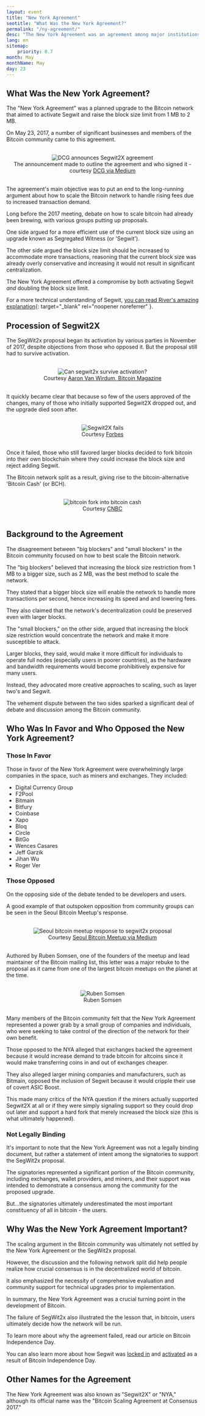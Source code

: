 ```yaml
---
layout: event
title: "New York Agreement"
seotitle: "What Was the New York Agreement?"
permalink: "/ny-agreement/"
desc: "The New York Agreement was an agreement among major institutions in crypto to force changes to the bitcoin protocol via a hard fork." 
lang: en
sitemap:
    priority: 0.7
month: May
monthName: May
day: 23
---
```


## What Was the New York Agreement?

The "New York Agreement" was a planned upgrade to the Bitcoin network that aimed to activate Segwit and raise the block size limit from 1 MB to 2 MB.

On May 23, 2017, a number of significant businesses and members of the Bitcoin community came to this agreement. 

<br>
<center><img alt="DCG announces Segwit2X agreement" class="box-shadow" src="/img/dcg-announce.png" />
<div class="kb-helper">The announcement made to outline the agreement and who signed it - courtesy <a href="https://dcgco.medium.com/bitcoin-scaling-agreement-at-consensus-2017-133521fe9a77" target="_blank" rel="noopener noreferrer">DCG via Medium</a></div>
</center>
<br>

The agreement's main objective was to put an end to the long-running argument about how to scale the Bitcoin network to handle rising fees due to increased transaction demand.

Long before the 2017 meeting, debate on how to scale bitcoin had already been brewing, with various groups putting up proposals. 

One side argued for a more efficient use of the current block size using an upgrade known as Segregated Witness (or 'Segwit'). 

The other side argued the block size limit should be increased to accommodate more transactions, reasoning that the current block size was already overly conservative and increasing it would not result in significant centralization. 

The New York Agreement offered a compromise by both activating Segwit *and* doubling the block size limit.

For a more technical understanding of Segwit, [you can read River's amazing explanation](https://river.com/learn/what-is-segwit/){: target="_blank" rel="noopener noreferrer" }.

## Procession of Segwit2X

The SegWit2x proposal began its activation by various parties in November of 2017, despite objections from those who opposed it. But the proposal still had to survive activation.

<br>
<center><img alt="Can segwit2x survive activation?" class="box-shadow" src="/img/need-to-succeed.png" />
<div class="kb-helper">Courtesy <a href="https://bitcoinmagazine.com/technical/dcgs-scaling-proposal-and-what-it-needs-succeed
" target="_blank" rel="noopener noreferrer">Aaron Van Wirdum, Bitcoin Magazine</a></div>
</center>
<br>


It quickly became clear that because so few of the users approved of the changes, many of those who initially supported Segwit2X dropped out, and the upgrade died soon after.

<br>
<center><img alt="Segwit2X fails" class="box-shadow" src="/img/failure.png" />
<div class="kb-helper">Courtesy <a href="https://www.forbes.com/sites/ktorpey/2017/11/09/failure-segwit2x-shows-bitcoin-digital-gold-not-paypal/?sh=45f8d76e2233" target="_blank" rel="noopener noreferrer">Forbes</a></div>
</center>
<br>

Once it failed, those who still favored larger blocks decided to fork bitcoin into their own blockchain where they could increase the block size and reject adding Segwit. 

The Bitcoin network split as a result, giving rise to the bitcoin-alternative 'Bitcoin Cash' (or BCH).

<br>
<center><img alt="bitcoin fork into bitcoin cash" class="box-shadow" src="/img/split.png" />
<div class="kb-helper">Courtesy <a href="https://www.cnbc.com/2017/07/31/blockchain-fork-will-create-new-digital-crypto-currency-bitcoin-cash.html" target="_blank" rel="noopener noreferrer">CNBC</a></div>
</center>
<br>

## Background to the Agreement

The disagreement between "big blockers" and "small blockers" in the Bitcoin community focused on how to best scale the Bitcoin network.

The "big blockers" believed that increasing the block size restriction from 1 MB to a bigger size, such as 2 MB, was the best method to scale the network.

They stated that a bigger block size will enable the network to handle more transactions per second, hence increasing its speed and and lowering fees. 

They also claimed that the network's decentralization could be preserved even with larger blocks.

The "small blockers," on the other side, argued that increasing the block size restriction would concentrate the network and make it more susceptible to attack. 

Larger blocks, they said, would make it more difficult for individuals to operate full nodes (especially users in poorer countries), as the hardware and bandwidth requirements would become prohibitively expensive for many users. 

Instead, they advocated more creative approaches to scaling, such as layer two's and Segwit.

The vehement dispute between the two sides sparked a significant deal of debate and discussion among the Bitcoin community.

## Who Was In Favor and Who Opposed the New York Agreement?

### Those In Favor

Those in favor of the New York Agreement were overwhelmingly large companies in the space, such as miners and exchanges. They included:

* Digital Currency Group
* F2Pool
* Bitmain
* Bitfury
* Coinbase
* Xapo
* Bloq
* Circle
* BitGo
* Wences Casares
* Jeff Garzik
* Jihan Wu
* Roger Ver

### Those Opposed

On the opposing side of the debate tended to be developers and users.

A good example of that outspoken opposition from community groups can be seen in the Seoul Bitcoin Meetup's response. 

<br>
<center><img alt="Seoul bitcoin meetup response to segwit2x proposal" class="box-shadow" src="/img/seoul-meetup.png" />
<div class="kb-helper">Courtesy <a href="https://medium.com/@seoulbitcoin/statement-on-segwit2x-161db1ad1976" target="_blank" rel="noopener noreferrer">Seoul Bitcoin Meetup via Medium</a></div>
</center>
<br>

Authored by Ruben Somsen, one of the founders of the meetup and lead maintainer of the Bitcoin mailing list, this letter was a major rebuke to the proposal as it came from one of the largest bitcoin meetups on the planet at the time.  

<br>
<center><img alt="Ruben Somsen" class="box-shadow" src="/img/somsen.jpg" />
<div class="kb-helper">Ruben Somsen</div>
</center>
<br>

Many members of the Bitcoin community felt that the New York Agreement represented a power grab by a small group of companies and individuals, who were seeking to take control of the direction of the network for their own benefit.

Those opposed to the NYA alleged that exchanges backed the agreement because it would increase demand to trade bitcoin for altcoins since it would make transferring coins in and out of exchanges cheaper. 

They also alleged larger mining companies and manufacturers, such as Bitmain, opposed the inclusion of Segwit because it would cripple their use of covert ASIC Boost. 

This made many critics of the NYA question if the miners actually supported Segwit2X at all or if they were simply signaling support so they could drop out later and support a hard fork that merely increased the block size (this is what ultimately happened). 

### Not Legally Binding

It's important to note that the New York Agreement was not a legally binding document, but rather a statement of intent among the signatories to support the SegWit2x proposal. 

The signatories represented a significant portion of the Bitcoin community, including exchanges, wallet providers, and miners, and their support was intended to demonstrate a consensus among the community for the proposed upgrade.

But...the signatories ultimately underestimated the most important constituency of all in bitcoin - the users.

## Why Was the New York Agreement Important?

The scaling argument in the Bitcoin community was ultimately not settled by the New York Agreement or the SegWit2x proposal. 

However, the discussion and the following network split did help people realize how crucial consensus is in the decentralized world of bitcoin. 

It also emphasized the necessity of comprehensive evaluation and community support for technical upgrades prior to implementation.

In summary, the New York Agreement was a crucial turning point in the development of Bitcoin.  

The failure of SegWit2x also illustrated the the lesson that, in bitcoin, users ultimately decide how the network will be run.

To learn more about why the agreement failed, read our article on Bitcoin Independence Day. 

You can also learn more about how Segwit was [locked in](/segwit-lock-in/) and [activated](/segwit-activation/) as a result of Bitcoin Independence Day. 

## Other Names for the Agreement

The New York Agreement was also known as "Segwit2X" or "NYA," although its official name was the "Bitcoin Scaling Agreement at Consensus 2017."